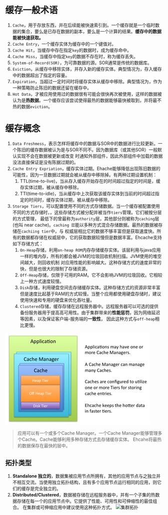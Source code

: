 # 缓存一般术语

1. `Cache`，用于存放东西，并在后续能被快速索引到。一个缓存就是一个临时数据的集合，要么是已存在数据的副本，要么是一个计算的结果。**缓存中的数据能被快速获取。**
2. `Cache Entry`，一个缓存实体为缓存中的一个键值对。  
3. `Cache Hit`，当缓存中存在指定`key`的数据时，成为缓存命中。  
4. `Cache Miss`，当缓存中指定`key`的数据不存在时，称为缓存丢失。
5. `System-of-Record(SOR)`，为可靠数据的源。SOR通常是传统的数据库。
6. `Eviction`，从缓存中移除实体，并存入新的缓存实体。典型情况为，存入缓存中的数据超出了指定的容量。
7. `Expiration`，当超过一定时间时将缓存实体从缓存中移除。典型情况为，作为一种策略防止陈旧的数据还留在缓存中。
8. `Hot Data`，才被应用使用过的数据很有可能会很快再次被使用，这样的数据被认为是**热数据**。一个缓存应该尝试使得最热的数据能够最快被取到，并将最不热的数据`eviction`。

# 缓存概念

1. `Data Freshmess`，表示怎样将缓存中的数据与SOR中的数据进行比较更新。一个陈旧的缓存数据被认为是与SOR不同不。因为数据库（或其他SOR）一般默认实现不会在数据被更新或改变
时通知外部组件，因此外部组件中加载的数据没法直接保证是没有陈据过期的。  
2. `Cache Entry Expriation`，缓存实体过期。Ehache能够降低出现陈旧数据的可能性，因为一旦数据过期就会被从缓存中移除掉。有两种过期设置机制：
    1. TTL(time-to-live)，当从存入缓存开始存在的时间超过指定的时间是，缓存实体过期，被从缓存中移除。
    2. TTI(time-to-idle)，当从缓存中上次获取该缓存实体到当前的时间超过指定的时间时，缓存实体过期，被从缓存中移除。
3. `Storage Tiers`，可以配置使用不同的方式存储数据。当一个缓存被配置使用不同的方式存储时，，这些存储方式被分配并被当作`tiers`管理。它们被按分层的方式管理，
    最低下的曾最称为`authority`层，其他部分则被称为`caching`层(也叫 near cache)。`caching 层`能以多种方式混合存储数据。最热的数据被存储在`cachiing tier`中，与
    权威层相比它的数据不够丰富但是获取速度快。所有的数据都存储在权威层中，它的获取数据较慢但是数据丰富。Ehcache支持如下存储方式：
    1. `On-Heap`存储，利用`on-heap ROM`内存存储缓存实体。该层利用与java应用一样的堆内存，所有的都会被JVM的垃圾回收机制扫描。JVM使用的堆空间越大，则回收机制
        对应用性能的影响越大。这种存储方式的速度非常的快，但是也很大的限制了存储资源。
    2. `Off-Heap`存储，仅限于可用的RAM。它不会影响JVM的垃圾回收。它相较上一种方式速度较慢。
    3. `Disk`存储，利用硬盘空间去存储缓存实体。这种存储方式的资源非常丰富但是速度比起基于RAM的方式较慢。当整个应用都使用硬盘存储时，建议使用快速和专用的硬盘来优化吞吐量。
    4. `Clustered`存储，缓存存储在远程服务器中。远程服务器可以可选的提供备份服务器用于提高高可用性。由于集群带来的**性能惩罚**，因为网络延迟等因素，以及保证客户端-服务端的**一致性**，
        因此这种方式与`off-heap`相比更慢。
        
![cache](./img/EhcacheTerminology.png "cache")

> 应用可以有一个或多个Cache Manager。一个Cache Manager能够管理多个Cache。Cache能够利用多种存储方式去存储缓存实体。
> Ehcahe将最热的数据保存在最快的层中。

## 拓扑类型

1. **Standalone 独立的**，数据集被应用节点所拥有，其他的应用节点与之独立并不相互交流。当使用独立拓扑结构，且有多个应用节点运行相同的应用，则它们的缓存是完全独立的。
2. **Distributed/Clustered**，数据被存储在远程服务器中，并有一个子集的热数据存储在每一个的应用节点中。它提供了性能、可用性和可伸缩性的最佳组合。
    在集群或可伸缩应用中建议使用这种拓扑方式。
![集群拓扑](./img/ClusteredEhcacheTopology.png "集群拓扑")
